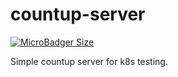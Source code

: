 # countup-server

[![MicroBadger Size](https://img.shields.io/microbadger/image-size/tattsun/countup-server.svg)](https://hub.docker.com/r/tattsun/countup-server/)

Simple countup server for k8s testing.
